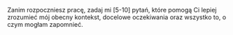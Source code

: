 Zanim rozpoczniesz pracę, zadaj mi [5-10] pytań, które pomogą Ci lepiej zrozumieć mój obecny kontekst, docelowe oczekiwania oraz wszystko to, o czym mogłam zapomnieć.
